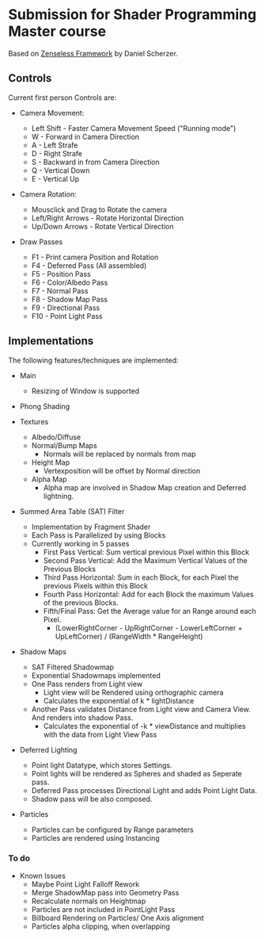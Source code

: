 # Submission for Shader Programming Master course

Based on [Zenseless Framework](https://github.com/danielscherzer/Zenseless) by Daniel Scherzer. 

## Controls

Current first person Controls are:

* Camera Movement:
    * Left Shift - Faster Camera Movement Speed ("Running mode")
    * W - Forward in Camera Direction
    * A - Left Strafe
    * D - Right Strafe
    * S - Backward in from Camera Direction
    * Q - Vertical Down
    * E - Vertical Up
* Camera Rotation:
    * Mousclick and Drag to Rotate the camera
    * Left/Right Arrows - Rotate Horizontal Direction
    * Up/Down Arrows - Rotate Vertical Direction

* Draw Passes
    * F1 - Print camera Position and Rotation
    * F4 - Deferred Pass (All assembled)
    * F5 - Position Pass
    * F6 - Color/Albedo Pass
    * F7 - Normal Pass
    * F8 - Shadow Map Pass
    * F9 - Directional Pass
    * F10 - Point Light Pass


## Implementations

The following features/techniques are implemented:

* Main
    * Resizing of Window is supported
* Phong Shading
* Textures
    * Albedo/Diffuse
    * Normal/Bump Maps
        * Normals will be replaced by normals from map
    * Height Map
        * Vertexposition will be offset by Normal direction
    * Alpha Map
        * Alpha map are involved in Shadow Map creation and Deferred lightning.
* Summed Area Table (SAT) Filter
    * Implementation by Fragment Shader
    * Each Pass is Parallelized by using Blocks
    * Currently working in 5 passes
        * First Pass Vertical: Sum vertical previous Pixel within this Block
        * Second Pass Vertical: Add the Maximum Vertical Values of the Previous Blocks
        * Third Pass Horizontal: Sum in each Block, for each Pixel the previous Pixels within this Block
        * Fourth Pass Horizontal: Add for each Block the maximum Values of the previous Blocks. 
        * Fifth/Final Pass: Get the Average value for an Range around each Pixel.
            * (LowerRightCorner - UpRightCorner - LowerLeftCorner + UpLeftCorner) / (RangeWidth * RangeHeight)
* Shadow Maps
    * SAT Filtered Shadowmap
    * Exponential Shadowmaps implemented
    * One Pass renders from Light view
        * Light view will be Rendered using orthographic camera
        * Calculates the exponential of k * lightDistance
    * Another Pass validates Distance from Light view and Camera View. And renders into shadow Pass.
        * Calculates the exponential of -k * viewDistance and multiplies with the data from Light View Pass
* Deferred Lighting
    * Point light Datatype, which stores Settings.
    * Point lights will be rendered as Spheres and shaded as Seperate pass.
    * Deferred Pass processes Directional Light and adds Point Light Data.
    * Shadow pass will be also composed.
    
* Particles
    * Particles can be configured by Range parameters
    * Particles are rendered using Instancing

### To do

* Known Issues
    * Maybe Point Light Falloff Rework
    * Merge ShadowMap pass into Geometry Pass
    * Recalculate normals on Heightmap
    * Particles are not included in PointLight Pass
    * Billboard Rendering on Particles/ One Axis alignment
    * Particles alpha clipping, when overlapping

